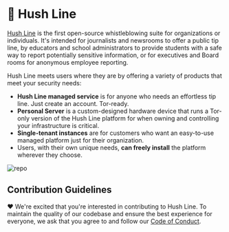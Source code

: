 # 🤫 Hush Line

[Hush Line](https://hushline.app) is the first open-source whistleblowing suite for organizations or individuals. It's intended for journalists and newsrooms to offer a public tip line, by educators and school administrators to provide students with a safe way to report potentially sensitive information, or for executives and Board rooms for anonymous employee reporting.

Hush Line meets users where they are by offering a variety of products that meet your security needs:

- **Hush Line managed service** is for anyone who needs an effortless tip line. Just create an account. Tor-ready.
- **Personal Server** is a custom-designed hardware device that runs a Tor-only version of the Hush Line platform for when owning and controlling your infrastructure is critical.
- **Single-tenant instances** are for customers who want an easy-to-use managed platform just for their organization.
- Users, with their own unique needs, **can freely install** the platform wherever they choose.

![repo](https://github.com/user-attachments/assets/6fd68744-368e-4124-b266-bbdd52eb558f)

## Contribution Guidelines

❤️ We're excited that you're interested in contributing to Hush Line. To maintain the quality of our codebase and ensure the best experience for everyone, we ask that you agree to and follow our [Code of Conduct](https://github.com/scidsg/business-resources/blob/main/Policies%20%26%20Procedures/Code%20of%20Conduct.md).
